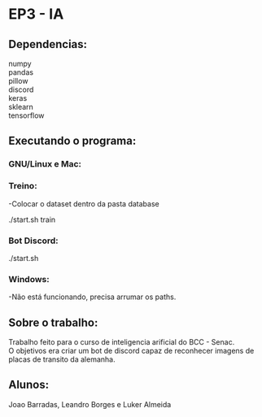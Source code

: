 # EP3 - IA

## Dependencias:

numpy \
pandas \
pillow \
discord \
keras \
sklearn \
tensorflow

## Executando o programa:

### GNU/Linux e Mac:

### Treino:

-Colocar o dataset dentro da pasta database

./start.sh train

### Bot Discord:

./start.sh

### Windows:

-Não está funcionando, precisa arrumar os paths.

## Sobre o trabalho:

Trabalho feito para o curso de inteligencia arificial do BCC - Senac. \
O objetivos era criar um bot de discord capaz de reconhecer imagens de placas de transito da alemanha.

## Alunos:

Joao Barradas, Leandro Borges e Luker Almeida
